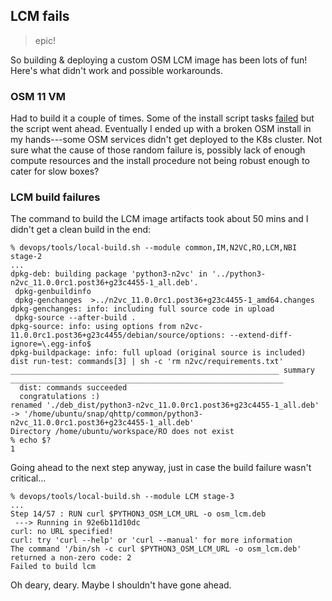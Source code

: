 LCM fails
---------
> epic!

So building & deploying a custom OSM LCM image has been lots of fun!
Here's what didn't work and possible workarounds.


### OSM 11 VM

Had to build it a couple of times. Some of the install script tasks
[failed][failed-osm-install] but the script went ahead. Eventually
I ended up with a broken OSM install in my hands---some OSM services
didn't get deployed to the K8s cluster. Not sure what the cause of
those random failure is, possibly lack of enough compute resources
and the install procedure not being robust enough to cater for slow
boxes?


### LCM build failures

The command to build the LCM image artifacts took about 50 mins and
I didn't get a clean build in the end:

```console
% devops/tools/local-build.sh --module common,IM,N2VC,RO,LCM,NBI stage-2
...
dpkg-deb: building package 'python3-n2vc' in '../python3-n2vc_11.0.0rc1.post36+g23c4455-1_all.deb'.
 dpkg-genbuildinfo
 dpkg-genchanges  >../n2vc_11.0.0rc1.post36+g23c4455-1_amd64.changes
dpkg-genchanges: info: including full source code in upload
 dpkg-source --after-build .
dpkg-source: info: using options from n2vc-11.0.0rc1.post36+g23c4455/debian/source/options: --extend-diff-ignore=\.egg-info$
dpkg-buildpackage: info: full upload (original source is included)
dist run-test: commands[3] | sh -c 'rm n2vc/requirements.txt'
____________________________________________________________ summary _____________________________________________________________
  dist: commands succeeded
  congratulations :)
renamed './deb_dist/python3-n2vc_11.0.0rc1.post36+g23c4455-1_all.deb' -> '/home/ubuntu/snap/qhttp/common/python3-n2vc_11.0.0rc1.post36+g23c4455-1_all.deb'
Directory /home/ubuntu/workspace/RO does not exist
% echo $?
1
```

Going ahead to the next step anyway, just in case the build failure
wasn't critical...

```console
% devops/tools/local-build.sh --module LCM stage-3
...
Step 14/57 : RUN curl $PYTHON3_OSM_LCM_URL -o osm_lcm.deb
 ---> Running in 92e6b11d10dc
curl: no URL specified!
curl: try 'curl --help' or 'curl --manual' for more information
The command '/bin/sh -c curl $PYTHON3_OSM_LCM_URL -o osm_lcm.deb' returned a non-zero code: 2
Failed to build lcm
```

Oh deary, deary. Maybe I shouldn't have gone ahead.




[failed-osm-install]: ./osm-install/install.failed.log


